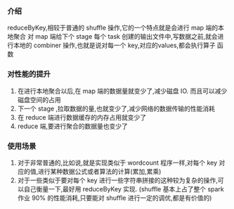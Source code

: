 ### 介绍
reduceByKey,相较于普通的 shuffle 操作,它的一个特点就是会进行 map 端的本地聚合
对 map 端给下个 stage 每个 task 创建的输出文件中,写数据之前,就会进行本地的 combiner 操作,也就是说对每一个 key,对应的values,都会执行算子
函数
### 对性能的提升
1. 在进行本地聚合以后,在 map 端的数据量就变少了,减少磁盘 IO. 而且可以减少磁盘空间的占用
2. 下一个 stage ,拉取数据的量,也就变少了,减少网络的数据传输的性能消耗
3. 在 reduce 端进行数据缓存的内存占用就变少了
4. reduce 端,要进行聚合的数据量也变少了

### 使用场景
1. 对于非常普通的,比如说,就是实现类似于 wordcount 程序一样,对每个 key 对应的值,进行某种数据公式或者算法的计算(累加,累乘)
2. 对于一些类似于要对每个 key 进行一些字符串拼接的这种较为复杂的操作,可以自己衡量一下,最好用 reduceByKey 实现.
(shuffle 基本上占了整个 spark 作业 90% 的性能消耗,只要能对 shuffle 进行一定的调优,都是有价值的)
